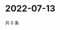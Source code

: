 # 2022-07-13

共 0 条

<!-- BEGIN WEIBO -->
<!-- 最后更新时间 Wed Jul 13 2022 20:08:48 GMT+0800 (China Standard Time) -->

<!-- END WEIBO -->
